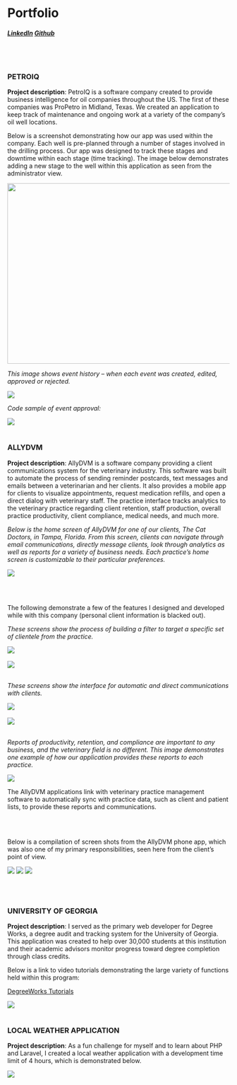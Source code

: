 <h1>Portfolio</h1>

<h5><a href="https://www.linkedin.com/in/chris-vetter-00762b4/">LinkedIn</a>      <a href="https://github.com/ccvetter">Github</a></h5>
<br /><br />
<h3>PETROIQ</h3>
<p><b>Project description</b>: PetroIQ is a software company created to provide business intelligence for oil companies throughout the US. The first of these companies was ProPetro in Midland, Texas. We created an application to keep track of maintenance and ongoing work at a variety of the company’s oil well locations. 

Below is a screenshot demonstrating how our app was used within the company. 
Each well is pre-planned through a number of stages involved in the drilling process. Our app was designed to track these stages and downtime within each stage (time tracking). The image below demonstrates adding a new stage to the well within this application as seen from the administrator view.</p>
 
<img src="img/petroiq.png" width="759" height="408" />
 
<em>This image shows event history – when each event was created, edited, approved or rejected.</em>

<img src="img/petroiq2.png" style="max-width: 100%" />
 

<em>Code sample of event approval:</em>
 
<img src="img/petroiqevents.png" style="max-width: 100%" /> 
<br /><br />
<h3>ALLYDVM</h3>
<p><b>Project description</b>: AllyDVM is a software company providing a client communications system for the veterinary industry. This software was built to automate the process of sending reminder postcards, text messages and emails between a veterinarian and her clients. It also provides a mobile app for clients to visualize appointments, request medication refills, and open a direct dialog with veterinary staff. The practice interface tracks analytics to the veterinary practice regarding client retention, staff production, overall practice productivity, client compliance, medical needs, and much more.</p>
 
<em>Below is the home screen of AllyDVM for one of our clients, The Cat Doctors, in Tampa, Florida. From this screen, clients can navigate through email communications, directly message clients, look through analytics as well as reports for a variety of business needs. Each practice’s home screen is customizable to their particular preferences.</em>

<img src="img/AllyDVMHomescreen.png" style="max-width: 100%" />

<br /><br />

<p>The following demonstrate a few of the features I designed and developed while with this company (personal client information is blacked out).</p>

<em>These screens show the process of building a filter to target a specific set of clientele from the practice.</em>

<img src="img/AllyDVMFilters2.png" style="max-width: 100%" />
<br /><br />
<img src="img/AllyDVMfilters.png" style="max-width: 100%" />
 <br /><br />

<em>These screens show the interface for automatic and direct communications with clients.</em>

<img src="img/AllyDVMCommunications.png" style="max-width: 100%" />
<br /><br />
<img src="img/AllyDVMmessaging.png" style="max-width: 100%" />
<br /><br />

<em>Reports of productivity, retention, and compliance are important to any business, and the veterinary field is no different. This image demonstrates one example of how our application provides these reports to each practice.</em>

<img src="img/AllyDVMReports.png" style="max-width: 100%" />
<br />

<p>The AllyDVM applications link with veterinary practice management software to automatically sync with practice data, such as client and patient lists, to provide these reports and communications.</p>
<br /><br />

<p>Below is a compilation of screen shots from the AllyDVM phone app, which was also one of my primary responsibilities, seen here from the client’s point of view.</p>
<div class="row">
    <img class="col-md-3" src="img/AllyDVMapp5.jpeg" style="max-width: 30%;"/>
    <img class="col-md-3" src="img/AllyDVMapp4.jpeg" style="max-width: 30%;" />
    <img class="col-md-3" src="img/AllyDVMapp3.jpeg" style="max-width: 30%;" />
</div>
 
<br /><br />
<h3>UNIVERSITY OF GEORGIA</h3>
<p><b>Project description</b>: I served as the primary web developer for Degree Works, a degree audit and tracking system for the University of Georgia. This application was created to help over 30,000 students at this institution and their academic advisors monitor progress toward degree completion through class credits.</p>
 
<p>Below is a link to video tutorials demonstrating the large variety of functions held within this program:</p>
 
<a href="https://reg.uga.edu/general-information/degreeworks/tutorials/">DegreeWorks Tutorials</a>

<img src="img/DegreeWorks.png" style="max-width: 100%" />
<br /><br />

<h3>LOCAL WEATHER APPLICATION</h3>
<p><b>Project description</b>: As a fun challenge for myself and to learn about PHP and Laravel, I created a local weather application with a development time limit of 4 hours, which is demonstrated below.</p>

<img src="img/weather.png" style="max-width: 100%" />  
